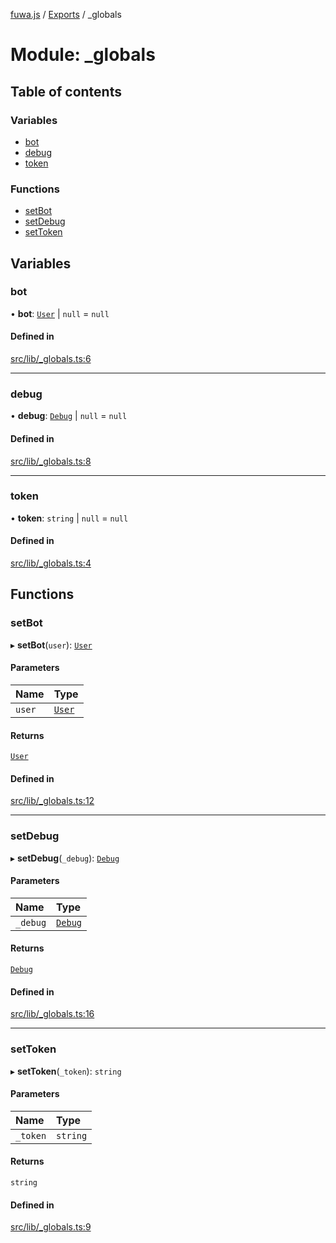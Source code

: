 [fuwa.js](../README.md) / [Exports](../modules.md) / _globals

# Module: \_globals

## Table of contents

### Variables

- [bot](_globals.md#bot)
- [debug](_globals.md#debug)
- [token](_globals.md#token)

### Functions

- [setBot](_globals.md#setbot)
- [setDebug](_globals.md#setdebug)
- [setToken](_globals.md#settoken)

## Variables

### bot

• **bot**: [`User`](../classes/discord_User.User.md) \| ``null`` = `null`

#### Defined in

[src/lib/_globals.ts:6](https://github.com/Fuwajs/Fuwa.js/blob/6865cb6/src/lib/_globals.ts#L6)

___

### debug

• **debug**: [`Debug`](../classes/_Debug.Debug.md) \| ``null`` = `null`

#### Defined in

[src/lib/_globals.ts:8](https://github.com/Fuwajs/Fuwa.js/blob/6865cb6/src/lib/_globals.ts#L8)

___

### token

• **token**: `string` \| ``null`` = `null`

#### Defined in

[src/lib/_globals.ts:4](https://github.com/Fuwajs/Fuwa.js/blob/6865cb6/src/lib/_globals.ts#L4)

## Functions

### setBot

▸ **setBot**(`user`): [`User`](../classes/discord_User.User.md)

#### Parameters

| Name | Type |
| :------ | :------ |
| `user` | [`User`](../classes/discord_User.User.md) |

#### Returns

[`User`](../classes/discord_User.User.md)

#### Defined in

[src/lib/_globals.ts:12](https://github.com/Fuwajs/Fuwa.js/blob/6865cb6/src/lib/_globals.ts#L12)

___

### setDebug

▸ **setDebug**(`_debug`): [`Debug`](../classes/_Debug.Debug.md)

#### Parameters

| Name | Type |
| :------ | :------ |
| `_debug` | [`Debug`](../classes/_Debug.Debug.md) |

#### Returns

[`Debug`](../classes/_Debug.Debug.md)

#### Defined in

[src/lib/_globals.ts:16](https://github.com/Fuwajs/Fuwa.js/blob/6865cb6/src/lib/_globals.ts#L16)

___

### setToken

▸ **setToken**(`_token`): `string`

#### Parameters

| Name | Type |
| :------ | :------ |
| `_token` | `string` |

#### Returns

`string`

#### Defined in

[src/lib/_globals.ts:9](https://github.com/Fuwajs/Fuwa.js/blob/6865cb6/src/lib/_globals.ts#L9)
